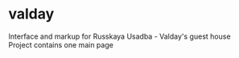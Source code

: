 # valday
Interface and markup for Russkaya Usadba - Valday's guest house  
Project contains one main page
